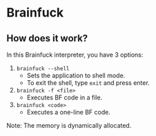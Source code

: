 # Brainfuck

## How does it work?
In this Brainfuck interpreter, you have 3 options:

1. `brainfuck --shell`
   - Sets the application to shell mode.
   - To exit the shell, type `exit` and press enter.
2. `brainfuck -f <file>`
   - Executes BF code in a file.
3. `brainfuck <code>`
   - Executes a one-line BF code.

Note: The memory is dynamically allocated.